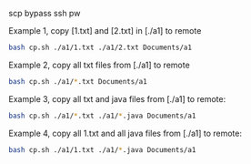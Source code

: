 scp bypass ssh pw

Example 1, copy [1.txt] and [2.txt] in [./a1] to remote
```sh
bash cp.sh ./a1/1.txt ./a1/2.txt Documents/a1
```
Example 2, copy all txt files from [./a1] to remote
```sh
bash cp.sh ./a1/*.txt Documents/a1
```
Example 3, copy all txt and java files from [./a1] to remote:
```sh
bash cp.sh ./a1/*.txt ./a1/*.java Documents/a1
```
Example 4, copy all 1.txt and all java files from [./a1] to remote:
```sh
bash cp.sh ./a1/1.txt ./a1/*.java Documents/a1
```

